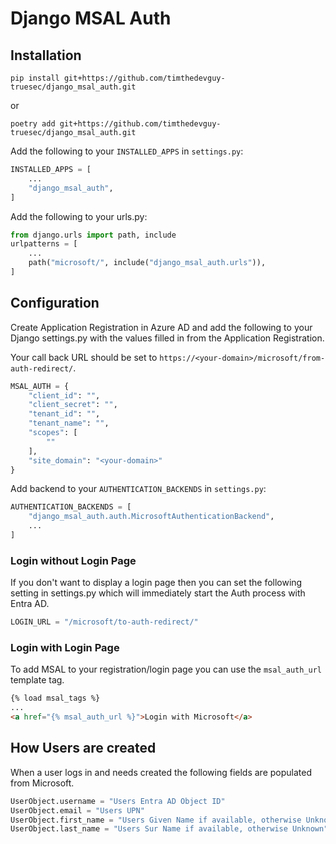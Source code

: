 # Django MSAL Auth

## Installation

```shell
pip install git+https://github.com/timthedevguy-truesec/django_msal_auth.git
```
or
```shell
poetry add git+https://github.com/timthedevguy-truesec/django_msal_auth.git
```

Add the following to your `INSTALLED_APPS` in `settings.py`:

```python
INSTALLED_APPS = [
    ...
    "django_msal_auth",
]
```

Add the following to your urls.py:

```python
from django.urls import path, include
urlpatterns = [
    ...
    path("microsoft/", include("django_msal_auth.urls")),
]
```

## Configuration

Create Application Registration in Azure AD and add the following to your Django settings.py with the values filled in from the Application Registration.

Your call back URL should be set to `https://<your-domain>/microsoft/from-auth-redirect/`.

```python
MSAL_AUTH = {
    "client_id": "",
    "client_secret": "",
    "tenant_id": "",
    "tenant_name": "",
    "scopes": [
        ""
    ],
    "site_domain": "<your-domain>"
}
```
Add backend to your `AUTHENTICATION_BACKENDS` in `settings.py`:

```python
AUTHENTICATION_BACKENDS = [
    "django_msal_auth.auth.MicrosoftAuthenticationBackend",
    ...
]
```

### Login without Login Page

If you don't want to display a login page then you can set the following setting in settings.py which will immediately start the Auth process with Entra AD.

```python
LOGIN_URL = "/microsoft/to-auth-redirect/"
```

### Login with Login Page
To add MSAL to your registration/login page you can use the ```msal_auth_url``` template tag.

```html
{% load msal_tags %}
...
<a href="{% msal_auth_url %}">Login with Microsoft</a>
```

## How Users are created

When a user logs in and needs created the following fields are populated from Microsoft.

```python
UserObject.username = "Users Entra AD Object ID"
UserObject.email = "Users UPN"
UserObject.first_name = "Users Given Name if available, otherwise Unknown"
UserObject.last_name = "Users Sur Name if available, otherwise Unknown"
```